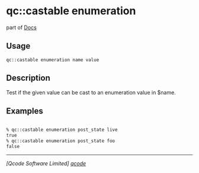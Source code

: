 qc::castable enumeration
==============

part of [Docs](../index.md)

Usage
-----
`qc::castable enumeration name value`

Description
-----------
Test if the given value can be cast to an enumeration value in $name.

Examples
--------
```tcl

% qc::castable enumeration post_state live
true
% qc::castable enumeration post_state foo
false
```

----------------------------------
*[Qcode Software Limited] [qcode]*

[qcode]: http://www.qcode.co.uk "Qcode Software"